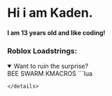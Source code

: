 # Hi i am Kaden.
#### I am 13 years old and like coding!
### Roblox Loadstrings:
<details open>
<summary>Want to ruin the surprise?</summary>
  BEE SWARM
    KMACROS
```lua

```
</details>
